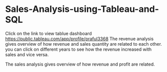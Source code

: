 # Sales-Analysis-using-Tableau-and-SQL

Click on the link to view tablue dashboard https://public.tableau.com/app/profile/praful3368
The revenue analysis gives overview of how revenue and sales quantity are related to each other. you can click on different years to see how the revenue increased with sales and vice versa.

The sales analysis gives overview of how revenue and profit are related. 
